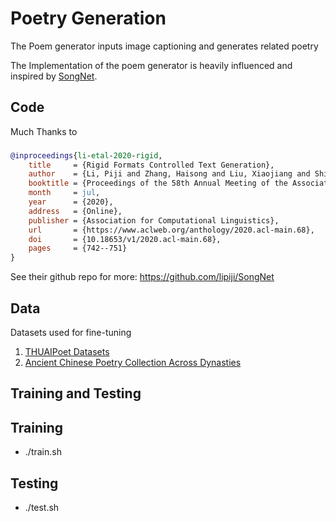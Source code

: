 # Poetry Generation
The Poem generator inputs image captioning and generates related poetry


The Implementation of the poem generator is heavily influenced and inspired by [SongNet](https://github.com/lipiji/SongNet).

## Code
Much Thanks to
### 
```bibtex
@inproceedings{li-etal-2020-rigid,
    title     = {Rigid Formats Controlled Text Generation},
    author    = {Li, Piji and Zhang, Haisong and Liu, Xiaojiang and Shi, Shuming},
    booktitle = {Proceedings of the 58th Annual Meeting of the Association for Computational Linguistics},
    month     = jul,
    year      = {2020},
    address   = {Online},
    publisher = {Association for Computational Linguistics},
    url       = {https://www.aclweb.org/anthology/2020.acl-main.68},
    doi       = {10.18653/v1/2020.acl-main.68},
    pages     = {742--751}
}
```
See their github repo for more: https://github.com/lipiji/SongNet

## Data 

Datasets used for fine-tuning
1. [THUAIPoet Datasets](https://github.com/THUNLP-AIPoet/Datasets?tab=readme-ov-file)
2. [Ancient Chinese Poetry Collection Across Dynasties](https://github.com/Werneror/Poetry)

## Training and Testing
## Training
* ./train.sh
## Testing
* ./test.sh
